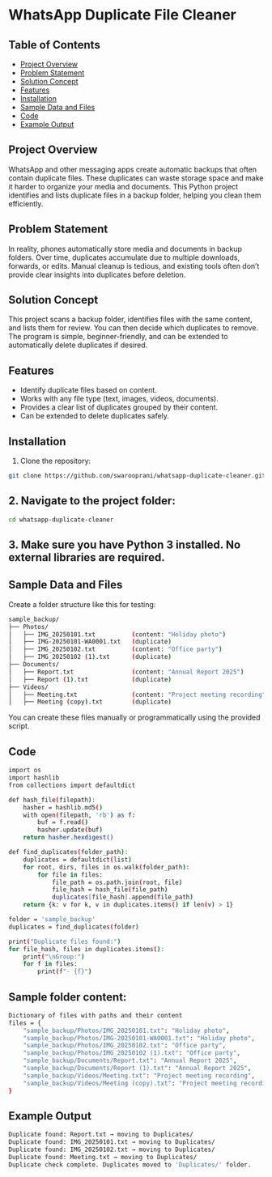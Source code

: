 # WhatsApp Duplicate File Cleaner

## Table of Contents

- [Project Overview](#project-overview)
- [Problem Statement](#problem-statement)
- [Solution Concept](#solution-concept)
- [Features](#features)
- [Installation](#installation)
- [Sample Data and Files](#sample-data-and-files)
- [Code](#code)
- [Example Output](#example-output)


## Project Overview

WhatsApp and other messaging apps create automatic backups that often contain duplicate files. These duplicates can waste storage space and make it harder to organize your media and documents. This Python project identifies and lists duplicate files in a backup folder, helping you clean them efficiently.

## Problem Statement

In reality, phones automatically store media and documents in backup folders. Over time, duplicates accumulate due to multiple downloads, forwards, or edits. Manual cleanup is tedious, and existing tools often don’t provide clear insights into duplicates before deletion.

## Solution Concept

This project scans a backup folder, identifies files with the same content, and lists them for review. You can then decide which duplicates to remove. The program is simple, beginner-friendly, and can be extended to automatically delete duplicates if desired.

## Features

- Identify duplicate files based on content.
- Works with any file type (text, images, videos, documents).
- Provides a clear list of duplicates grouped by their content.
- Can be extended to delete duplicates safely.

## Installation

1. Clone the repository:

```bash
git clone https://github.com/swarooprani/whatsapp-duplicate-cleaner.git
```

## 2. Navigate to the project folder:

```bash
cd whatsapp-duplicate-cleaner
```

## 3. Make sure you have Python 3 installed. No external libraries are required.

## Sample Data and Files

Create a folder structure like this for testing:
```bash
sample_backup/
├── Photos/
│   ├── IMG_20250101.txt          (content: "Holiday photo")
│   ├── IMG-20250101-WA0001.txt   (duplicate)
│   ├── IMG_20250102.txt          (content: "Office party")
│   ├── IMG_20250102 (1).txt      (duplicate)
├── Documents/
│   ├── Report.txt                (content: "Annual Report 2025")
│   ├── Report (1).txt            (duplicate)
├── Videos/
│   ├── Meeting.txt               (content: "Project meeting recording")
│   ├── Meeting (copy).txt        (duplicate)
```

You can create these files manually or programmatically using the provided script.

## Code
```bash
import os
import hashlib
from collections import defaultdict

def hash_file(filepath):
    hasher = hashlib.md5()
    with open(filepath, 'rb') as f:
        buf = f.read()
        hasher.update(buf)
    return hasher.hexdigest()

def find_duplicates(folder_path):
    duplicates = defaultdict(list)
    for root, dirs, files in os.walk(folder_path):
        for file in files:
            file_path = os.path.join(root, file)
            file_hash = hash_file(file_path)
            duplicates[file_hash].append(file_path)
    return {k: v for k, v in duplicates.items() if len(v) > 1}

folder = 'sample_backup'
duplicates = find_duplicates(folder)

print("Duplicate files found:")
for file_hash, files in duplicates.items():
    print("\nGroup:")
    for f in files:
        print(f"- {f}")
```
## Sample folder content:
```bash
Dictionary of files with paths and their content
files = {
    "sample_backup/Photos/IMG_20250101.txt": "Holiday photo",
    "sample_backup/Photos/IMG-20250101-WA0001.txt": "Holiday photo",   # duplicate
    "sample_backup/Photos/IMG_20250102.txt": "Office party",
    "sample_backup/Photos/IMG_20250102 (1).txt": "Office party",       # duplicate
    "sample_backup/Documents/Report.txt": "Annual Report 2025",
    "sample_backup/Documents/Report (1).txt": "Annual Report 2025",    # duplicate
    "sample_backup/Videos/Meeting.txt": "Project meeting recording",
    "sample_backup/Videos/Meeting (copy).txt": "Project meeting recording",  # duplicate
}
```
## Example Output
```bash
Duplicate found: Report.txt → moving to Duplicates/
Duplicate found: IMG_20250101.txt → moving to Duplicates/
Duplicate found: IMG_20250102.txt → moving to Duplicates/
Duplicate found: Meeting.txt → moving to Duplicates/
Duplicate check complete. Duplicates moved to 'Duplicates/' folder.


```


